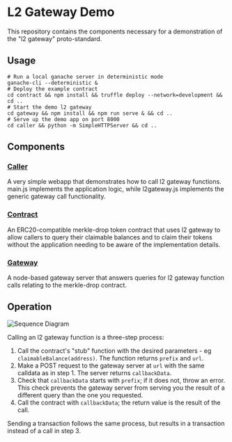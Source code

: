# L2 Gateway Demo
This repository contains the components necessary for a demonstration of the "l2 gateway" proto-standard.

## Usage
```
# Run a local ganache server in deterministic mode
ganache-cli --deterministic &
# Deploy the example contract
cd contract && npm install && truffle deploy --network=development && cd ..
# Start the demo l2 gateway
cd gateway && npm install && npm run serve & && cd ..
# Serve up the demo app on port 8000
cd caller && python -m SimpleHTTPServer && cd ..
```

## Components
### [Caller](caller)
A very simple webapp that demonstrates how to call l2 gateway functions. main.js implements the application
logic, while l2gateway.js implements the generic gateway call functionality.

### [Contract](contract)
An ERC20-compatible merkle-drop token contract that uses l2 gateway to allow callers to query their claimable
balances and to claim their tokens without the application needing to be aware of the implementation details.

### [Gateway](gateway)
A node-based gateway server that answers queries for l2 gateway function calls relating to the merkle-drop contract.

## Operation
![Sequence Diagram](sequence.png)

Calling an l2 gateway function is a three-step process:

 1. Call the contract's "stub" function with the desired parameters - eg `claimableBalance(address)`. The function returns `prefix` and `url`.
 2. Make a POST request to the gateway server at `url` with the same calldata as in step 1. The server returns `callbackData`.
 3. Check that `callbackData` starts with `prefix`; if it does not, throw an error. This check prevents the gateway server from serving you the result of a different query than the one you requested.
 4. Call the contract with `callbackData`; the return value is the result of the call.

Sending a transaction follows the same process, but results in a transaction instead of a call in step 3.
